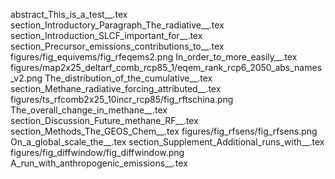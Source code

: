 abstract_This_is_a_test__.tex
section_Introductory_Paragraph_The_radiative__.tex
section_Introduction_SLCF_important_for__.tex
section_Precursor_emissions_contributions_to__.tex
figures/fig_equivems/fig_rfeqems2.png
In_order_to_more_easily__.tex
figures/map2x25_deltarf_comb_rcp85_1/eqem_rank_rcp6_2050_abs_names_v2.png
The_distribution_of_the_cumulative__.tex
section_Methane_radiative_forcing_attributed__.tex
figures/ts_rfcomb2x25_10incr_rcp85/fig_rftschina.png
The_overall_change_in_methane__.tex
section_Discussion_Future_methane_RF__.tex
section_Methods_The_GEOS_Chem__.tex
figures/fig_rfsens/fig_rfsens.png
On_a_global_scale_the__.tex
section_Supplement_Additional_runs_with__.tex
figures/fig_diffwindow/fig_diffwindow.png
A_run_with_anthropogenic_emissions__.tex
